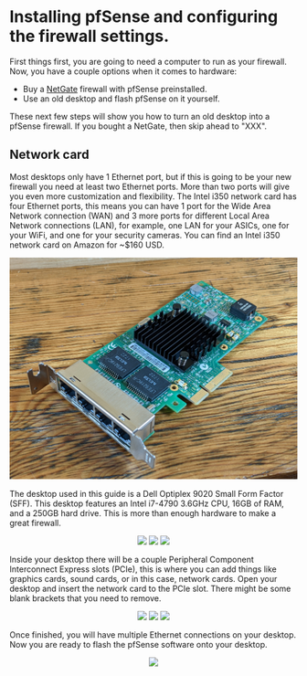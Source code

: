 # Installing pfSense and configuring the firewall settings. 
First things first, you are going to need a computer to run as your firewall. Now, you have a couple options when it comes to hardware:

- Buy a [NetGate](https://shop.netgate.com/products/2100-base-pfsense) firewall with pfSense preinstalled.
- Use an old desktop and flash pfSense on it yourself. 

These next few steps will show you how to turn an old desktop into a pfSense firewall. If you bought a NetGate, then skip ahead to "XXX".

## Network card
Most desktops only have 1 Ethernet port, but if this is going to be your new firewall you need at least two Ethernet ports. More than two ports will give you even more customization and flexibility. The Intel i350 network card has four Ethernet ports, this means you can have 1 port for the Wide Area Network connection (WAN) and 3 more ports for different Local Area Network connections (LAN), for example, one LAN for your ASICs, one for your WiFi, and one for your security cameras. You can find an Intel i350 network card on Amazon for ~$160 USD.

<p align="center">
  <img src="assets/Card1.jpg">
</p>

The desktop used in this guide is a Dell Optiplex 9020 Small Form Factor (SFF). This desktop features an Intel i7-4790 3.6GHz CPU, 16GB of RAM, and a 250GB hard drive. This is more than enough hardware to make a great firewall. 

<p align="center">
 <img width="300" src="DeskTop1.jpg">
 <img width="300" src="DeskTop2.jpg">
 <img width="300" src="DeskTop3.jpg">
</p>

Inside your desktop there will be a couple Peripheral Component Interconnect Express slots (PCIe), this is where you can add things like graphics cards, sound cards, or in this case, network cards. Open your desktop and insert the network card to the PCIe slot. There might be some blank brackets that you need to remove. 

<p align="center">
 <img width="300" src="DeskTop4.jpg">
 <img width="300" src="DeskTop5.jpg">
 <img width="300" src="DeskTop6.jpg">
</p>

Once finished, you will have multiple Ethernet connections on your desktop. Now you are ready to flash the pfSense software onto your desktop. 

<p align="center">
  <img src="assets/DeskTop7.jpg">
</p>
